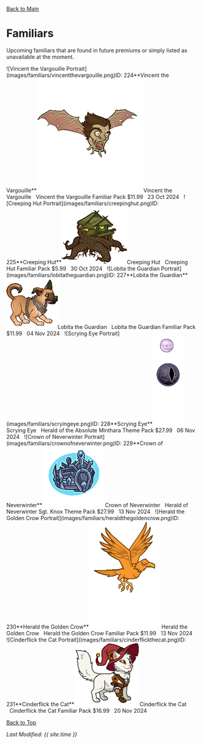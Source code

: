 [Back to Main](index.md)

# Familiars

Upcoming familiars that are found in future premiums or simply listed as unavailable at the moment.

<span class="skinTableColumn">
    <span class="skinTableRow">
        <span class="skinTableIcon">
            <span class="tooltipHolder" style="width:max-content">![Vincent the Vargouille Portrait](images/familiars/vincentthevargouille.png)<span class="featTooltipContents">ID: 224**Vincent the Vargouille**<img src="images/familiars/vincentthevargouille.gif" alt="Vincent the Vargouille Model Gif" style="width:auto;height:auto;max-width:100%;max-height:100%"></span></span>Vincent the Vargouille
        </span>
        <span class="skinTableSource">
            <span style="margin-left: 8px;">Vincent the Vargouille Familiar Pack</span>
        </span>
        <span class="skinTableCost">
            <span style="margin-right: 8px;">$11.99</span>
        </span>
        <span class="skinTableDate">
            <span style="margin-right: 8px;">23 Oct 2024</span>
        </span>
    </span>
    <span class="skinTableRow">
        <span class="skinTableIcon">
            <span class="tooltipHolder" style="width:max-content">![Creeping Hut Portrait](images/familiars/creepinghut.png)<span class="featTooltipContents">ID: 225**Creeping Hut**<img src="images/familiars/creepinghut.gif" alt="Creeping Hut Model Gif" style="width:auto;height:auto;max-width:100%;max-height:100%"></span></span>Creeping Hut
        </span>
        <span class="skinTableSource">
            <span style="margin-left: 8px;">Creeping Hut Familiar Pack</span>
        </span>
        <span class="skinTableCost">
            <span style="margin-right: 8px;">$5.99</span>
        </span>
        <span class="skinTableDate">
            <span style="margin-right: 8px;">30 Oct 2024</span>
        </span>
    </span>
    <span class="skinTableRow">
        <span class="skinTableIcon">
            <span class="tooltipHolder" style="width:max-content">![Lobita the Guardian Portrait](images/familiars/lobitatheguardian.png)<span class="featTooltipContents">ID: 227**Lobita the Guardian**<img src="images/familiars/lobitatheguardian.gif" alt="Lobita the Guardian Model Gif" style="width:auto;height:auto;max-width:100%;max-height:100%"></span></span>Lobita the Guardian
        </span>
        <span class="skinTableSource">
            <span style="margin-left: 8px;">Lobita the Guardian Familiar Pack</span>
        </span>
        <span class="skinTableCost">
            <span style="margin-right: 8px;">$11.99</span>
        </span>
        <span class="skinTableDate">
            <span style="margin-right: 8px;">04 Nov 2024</span>
        </span>
    </span>
    <span class="skinTableRow">
        <span class="skinTableIcon">
            <span class="tooltipHolder" style="width:max-content">![Scrying Eye Portrait](images/familiars/scryingeye.png)<span class="featTooltipContents">ID: 228**Scrying Eye**<img src="images/familiars/scryingeye.gif" alt="Scrying Eye Model Gif" style="width:auto;height:auto;max-width:100%;max-height:100%"></span></span>Scrying Eye
        </span>
        <span class="skinTableSource">
            <span style="margin-left: 8px;">Herald of the Absolute Minthara Theme Pack</span>
        </span>
        <span class="skinTableCost">
            <span style="margin-right: 8px;">$27.99</span>
        </span>
        <span class="skinTableDate">
            <span style="margin-right: 8px;">06 Nov 2024</span>
        </span>
    </span>
    <span class="skinTableRow">
        <span class="skinTableIcon">
            <span class="tooltipHolder" style="width:max-content">![Crown of Neverwinter Portrait](images/familiars/crownofneverwinter.png)<span class="featTooltipContents">ID: 229**Crown of Neverwinter**<img src="images/familiars/crownofneverwinter.gif" alt="Crown of Neverwinter Model Gif" style="width:auto;height:auto;max-width:100%;max-height:100%"></span></span>Crown of Neverwinter
        </span>
        <span class="skinTableSource">
            <span style="margin-left: 8px;">Herald of Neverwinter Sgt. Knox Theme Pack</span>
        </span>
        <span class="skinTableCost">
            <span style="margin-right: 8px;">$27.99</span>
        </span>
        <span class="skinTableDate">
            <span style="margin-right: 8px;">13 Nov 2024</span>
        </span>
    </span>
    <span class="skinTableRow">
        <span class="skinTableIcon">
            <span class="tooltipHolder" style="width:max-content">![Herald the Golden Crow Portrait](images/familiars/heraldthegoldencrow.png)<span class="featTooltipContents">ID: 230**Herald the Golden Crow**<img src="images/familiars/heraldthegoldencrow.gif" alt="Herald the Golden Crow Model Gif" style="width:auto;height:auto;max-width:100%;max-height:100%"></span></span>Herald the Golden Crow
        </span>
        <span class="skinTableSource">
            <span style="margin-left: 8px;">Herald the Golden Crow Familiar Pack</span>
        </span>
        <span class="skinTableCost">
            <span style="margin-right: 8px;">$11.99</span>
        </span>
        <span class="skinTableDate">
            <span style="margin-right: 8px;">13 Nov 2024</span>
        </span>
    </span>
    <span class="skinTableRow">
        <span class="skinTableIcon">
            <span class="tooltipHolder" style="width:max-content">![Cinderflick the Cat Portrait](images/familiars/cinderflickthecat.png)<span class="featTooltipContents">ID: 231**Cinderflick the Cat**<img src="images/familiars/cinderflickthecat.gif" alt="Cinderflick the Cat Model Gif" style="width:auto;height:auto;max-width:100%;max-height:100%"></span></span>Cinderflick the Cat
        </span>
        <span class="skinTableSource">
            <span style="margin-left: 8px;">Cinderflick the Cat Familiar Pack</span>
        </span>
        <span class="skinTableCost">
            <span style="margin-right: 8px;">$16.99</span>
        </span>
        <span class="skinTableDate">
            <span style="margin-right: 8px;">20 Nov 2024</span>
        </span>
    </span>
</span>

[Back to Top](#top)

*Last Modified: {{ site.time }}*